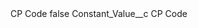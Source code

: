 <?xml version="1.0" encoding="UTF-8"?>
<CustomMetadata xmlns="http://soap.sforce.com/2006/04/metadata" xmlns:xsi="http://www.w3.org/2001/XMLSchema-instance" xmlns:xsd="http://www.w3.org/2001/XMLSchema">
    <label>CP Code</label>
    <protected>false</protected>
    <values>
        <field>Constant_Value__c</field>
        <value xsi:type="xsd:string">CP Code</value>
    </values>
</CustomMetadata>
